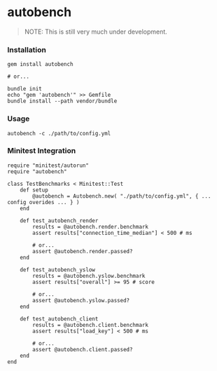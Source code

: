# autobench

> NOTE: This is still very much under development.

### Installation

    gem install autobench

    # or...

    bundle init
    echo "gem 'autobench'" >> Gemfile
    bundle install --path vendor/bundle

### Usage

    autobench -c ./path/to/config.yml

### Minitest Integration

    require "minitest/autorun"
    require "autobench"

    class TestBenchmarks < Minitest::Test
        def setup
            @autobench = Autobench.new( "./path/to/config.yml", { ... config overides ... } )
        end

        def test_autobench_render
            results = @autobench.render.benchmark
            assert results["connection_time_median"] < 500 # ms

            # or...
            assert @autobench.render.passed?
        end

        def test_autobench_yslow
            results = @autobench.yslow.benchmark
            assert results["overall"] >= 95 # score

            # or...
            assert @autobench.yslow.passed?
        end

        def test_autobench_client
            results = @autobench.client.benchmark
            assert results["load_key"] < 500 # ms

            # or...
            assert @autobench.client.passed?
        end
    end

